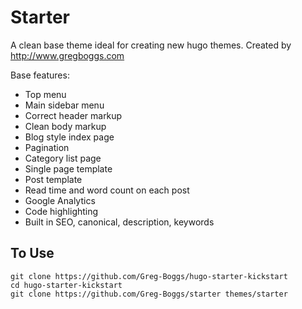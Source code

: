 Starter
=======

A clean base theme ideal for creating new hugo themes. Created by http://www.gregboggs.com

Base features:
  - Top menu
  - Main sidebar menu
  - Correct header markup
  - Clean body markup
  - Blog style index page
  - Pagination
  - Category list page
  - Single page template
  - Post template
  - Read time and word count on each post
  - Google Analytics
  - Code highlighting
  - Built in SEO, canonical, description, keywords

To Use
------
    git clone https://github.com/Greg-Boggs/hugo-starter-kickstart
    cd hugo-starter-kickstart
    git clone https://github.com/Greg-Boggs/starter themes/starter

